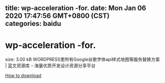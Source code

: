 
title: wp-acceleration -for.
date: Mon Jan 06 2020 17:47:56 GMT+0800 (CST)    
categories: baidu
---

# wp-acceleration -for.
size: 3.00 kB
 WORDPRESS里所有Google谷歌字体api样式地图等服务替换方案 | 蓝文资源库 – 海量优质开发设计资源分享平台
 

[How to download](https://bpcam.bemobtrk.com/go/2ceec3aa-1ca2-46d6-b9ff-aaa5c184517c?jno=489)